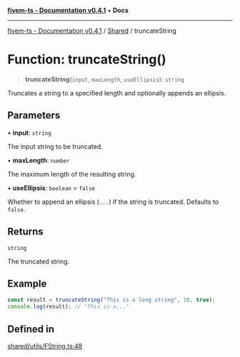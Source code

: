 [**fivem-ts - Documentation v0.4.1**](../../../README.md) • **Docs**

***

[fivem-ts - Documentation v0.4.1](../../../README.md) / [Shared](../README.md) / truncateString

# Function: truncateString()

> **truncateString**(`input`, `maxLength`, `useEllipsis`): `string`

Truncates a string to a specified length and optionally appends an ellipsis.

## Parameters

• **input**: `string`

The input string to be truncated.

• **maxLength**: `number`

The maximum length of the resulting string.

• **useEllipsis**: `boolean` = `false`

Whether to append an ellipsis (`...`) if the string is truncated. Defaults to `false`.

## Returns

`string`

The truncated string.

## Example

```ts
const result = truncateString("This is a long string", 10, true);
console.log(result); // "This is a..."
```

## Defined in

[shared/utils/FString.ts:48](https://github.com/Purpose-Dev/fivem-ts/blob/af9f57481b70813a163451854c2103aaaed13195/src/shared/utils/FString.ts#L48)
